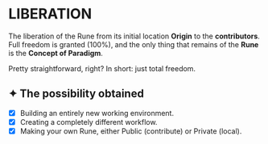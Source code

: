# LIBERATION

The liberation of the Rune from its initial location **Origin** to the **contributors**.
Full freedom is granted (100%), and the only thing that remains of the **Rune** is the **Concept of Paradigm**.

Pretty straightforward, right? In short: just total freedom.


## ✦ The possibility obtained
- [x] Building an entirely new working environment.
- [x] Creating a completely different workflow.
- [x] Making your own Rune, either Public (contribute) or Private (local).